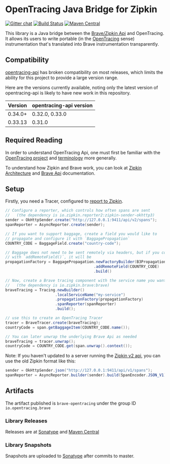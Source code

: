 # OpenTracing Java Bridge for Zipkin

[![Gitter chat](http://img.shields.io/badge/gitter-join%20chat%20%E2%86%92-brightgreen.svg)](https://gitter.im/openzipkin/zipkin)
[![Build Status](https://github.com/openzipkin-contrib/brave-opentracing/workflows/test/badge.svg)](https://github.com/openzipkin-contrib/brave-opentracing/actions?query=workflow%3Atest)
[![Maven Central](https://img.shields.io/maven-central/v/io.opentracing.brave/brave-opentracing.svg)](https://search.maven.org/search?q=g:io.opentracing.brave%20AND%20a:brave-opentracing)

This library is a Java bridge between the [Brave/Zipkin Api](https://github.com/openzipkin/brave/tree/master/brave#brave-api-v4) and OpenTracing. It allows its users to write portable (in the [OpenTracing](http://opentracing.io) sense) instrumentation that's translated into Brave instrumentation transparently.

## Compatibility

[opentracing-api](https://github.com/opentracing/opentracing-java) has broken compatibility
on most releases, which limits the ability for this project to provide a large version range.

Here are the versions currently available, noting only the latest version of
opentracing-api is likely to have new work in this repository.

Version | opentracing-api version
--------|-------------------------
0.34.0+ | 0.32.0, 0.33.0
0.33.13 | 0.31.0

## Required Reading

In order to understand OpenTracing Api, one must first be familiar with the [OpenTracing project](http://opentracing.io) and [terminology](https://github.com/opentracing/specification/blob/master/specification.md) more generally.

To understand how Zipkin and Brave work, you can look at [Zipkin Architecture](http://zipkin.io/pages/architecture.html) and [Brave Api](https://github.com/openzipkin/brave/tree/master/brave#brave-api-v4) documentation.

## Setup

Firstly, you need a Tracer, configured to [report to Zipkin](https://github.com/openzipkin/zipkin-reporter-java).

```java
// Configure a reporter, which controls how often spans are sent
//   (the dependency is io.zipkin.reporter2:zipkin-sender-okhttp3)
sender = OkHttpSender.create("http://127.0.0.1:9411/api/v2/spans");
spanReporter = AsyncReporter.create(sender);

// If you want to support baggage, create a field you would like to
// propagate and configure it with `BaggagePropagation`
COUNTRY_CODE = BaggageField.create("country-code");

// Baggage does not need to be sent remotely via headers, but if you configure
// with `addRemoteField()`, it will be
propagationFactory = BaggagePropagation.newFactoryBuilder(B3Propagation.FACTORY)
                                       .addRemoteField(COUNTRY_CODE)
                                       .build()

// Now, create a Brave tracing component with the service name you want to see in Zipkin.
//   (the dependency is io.zipkin.brave:brave)
braveTracing = Tracing.newBuilder()
                      .localServiceName("my-service")
                      .propagationFactory(propagationFactory)
                      .spanReporter(spanReporter)
                      .build();

// use this to create an OpenTracing Tracer
tracer = BraveTracer.create(braveTracing);
countryCode = span.getBaggageItem(COUNTRY_CODE.name());

// You can later unwrap the underlying Brave Api as needed
braveTracing = tracer.unwrap();
countryCode = COUNTRY_CODE.get(span.unwrap().context());
```

Note: If you haven't updated to a server running the [Zipkin v2 api](https://zipkin.io/zipkin-api/#/default/post_spans), you
can use the old Zipkin format like this:

```java
sender = OkHttpSender.json("http://127.0.0.1:9411/api/v1/spans");
spanReporter = AsyncReporter.builder(sender).build(SpanEncoder.JSON_V1);
```
## Artifacts
The artifact published is `brave-opentracing` under the group ID `io.opentracing.brave`

### Library Releases
Releases are at [Sonatype](https://oss.sonatype.org/content/repositories/releases) and [Maven Central](http://search.maven.org/#search%7Cga%7C1%7Cg%3A%22io.opentracing.brave%22)

### Library Snapshots
Snapshots are uploaded to [Sonatype](https://oss.sonatype.org/content/repositories/snapshots) after
commits to master.
